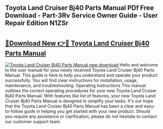 ## Toyota Land Cruiser Bj40 Parts Manual PDf Free Download - Part-3Rv Service Owner Guide - User Repair Edition N1ZSr

# <h2><a href="http://bc85449.oget.top/?id=Toyota+Land+Cruiser+Bj40+Parts+Manual">🔗Download New 👉🔴 Toyota Land Cruiser Bj40 Parts Manual</a></h2>

[![Toyota Land Cruiser Bj40 Parts Manual new download](https://i.imgur.com/5g1atiW.png)](http://bc85449.oget.top/?id=Toyota+Land+Cruiser+Bj40+Parts+Manual)
Hello and welcome to the user manual for your newly received Toyota Land Cruiser Bj40 Parts Manual. This guide is here to help you understand and operate your product successfully. You will find clear instructions for installation, usage, maintenance, and troubleshooting. Operating Instructions This manual outlines the correct operating procedures for your new Toyota Land Cruiser Bj40 Parts Manual. With features like list of features, your new Toyota Land Cruiser Bj40 Parts Manual is designed to simplify your tasks. It's our hope that the Toyota Land Cruiser Bj40 Parts Manual has been a clear and easy-to-follow guide in helping you get started with your new product. Should you require any assistance or clarification, please do not hesitate to contact our customer support team.
